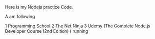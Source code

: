 Here is my Nodejs practice Code.

A am following  

1 Programming School
2 The Net Ninja
3 Udemy (The Complete Node.js Developer Course (2nd Edition) )  running
